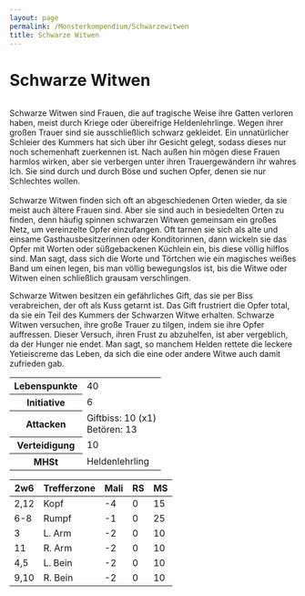```yaml
---
layout: page
permalink: /Monsterkompendium/Schwarzewitwen
title: Schwarze Witwen
---
```


# Schwarze Witwen

<img alt="" src="{{ site.baseurl }}/assets/images/monster/tn2/schwarzewitwe.jpg"/>

<p>Schwarze Witwen sind Frauen, die auf tragische Weise ihre Gatten verloren haben, meist durch Kriege oder übereifrige Heldenlehrlinge. Wegen ihrer großen Trauer sind sie ausschließlich schwarz gekleidet. Ein unnatürlicher Schleier des Kummers hat sich über ihr Gesicht gelegt, sodass dieses nur noch schemenhaft zuerkennen ist. Nach außen hin mögen diese Frauen harmlos wirken, aber sie verbergen unter ihren Trauergewändern ihr wahres Ich. Sie sind durch und durch Böse und suchen Opfer, denen sie nur Schlechtes wollen.<br/>
<br/>
Schwarze Witwen finden sich oft an abgeschiedenen Orten wieder, da sie meist auch ältere Frauen sind. Aber sie sind auch in besiedelten Orten zu finden, denn häufig spinnen schwarzen Witwen gemeinsam ein großes Netz, um vereinzelte Opfer einzufangen. Oft tarnen sie sich als alte und einsame Gasthausbesitzerinnen oder Konditorinnen, dann wickeln sie das Opfer mit Worten oder süßgebackenen Küchlein ein, bis diese völlig hilflos sind. Man sagt, dass sich die Worte und Törtchen wie ein magisches weißes Band um einen legen, bis man völlig bewegungslos ist, bis die Witwe oder Witwen einen schließlich grausam verschlingen.</p>
Schwarze Witwen besitzen ein gefährliches Gift, das sie per Biss verabreichen, der oft als Kuss getarnt ist. Das Gift frustriert die Opfer total, da sie ein Teil des Kummers der Schwarzen Witwe erhalten. Schwarze Witwen versuchen, ihre große Trauer zu tilgen, indem sie ihre Opfer auffressen. Dieser Versuch, ihren Frust zu abzuhelfen, ist aber vergeblich, da der Hunger nie endet. Man sagt, so manchem Helden rettete die leckere Yetieiscreme das Leben, da sich die eine oder andere Witwe auch damit zufrieden gab.

<table  >
<tbody>
<tr><th>Lebenspunkte</th><td>40</td></tr>
<tr><th>Initiative</th><td>6</td></tr>
<tr><th>Attacken</th><td>Giftbiss: 10 (x1)<br/>
Betören: 13</td></tr>
<tr><th>Verteidigung</th><td>10</td></tr>
<tr><th>MHSt</th><td>Heldenlehrling</td></tr>
</tbody>
</table>
<table  >
<thead>
<tr><th>2w6</th><th>Trefferzone</th><th>Mali</th><th>RS</th><th>MS</th></tr>
</thead>
<tbody>
<tr><td>2,12</td><td>Kopf</td><td>-4</td><td>0</td><td>15</td></tr>
<tr><td>6-8</td><td>Rumpf</td><td>-1</td><td>0</td><td>25</td></tr>
<tr><td>3</td><td>L. Arm</td><td>-2</td><td>0</td><td>10</td></tr>
<tr><td>11</td><td>R. Arm</td><td>-2</td><td>0</td><td>10</td></tr>
<tr><td>4,5</td><td>L. Bein</td><td>-2</td><td>0</td><td>10</td></tr>
<tr><td>9,10</td><td>R. Bein</td><td>-2</td><td>0</td><td>10</td></tr>
</tbody>
</table>
